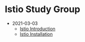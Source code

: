 # Istio Study Group

- 2021-03-03
  - [Istio Introduction](day1/01_istio_introduction.md)
  - [Istio Installation](day1/02_istio_installation.md)
